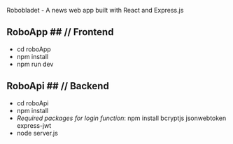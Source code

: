 Robobladet - A news web app built with React and Express.js

## RoboApp ## // Frontend

* cd roboApp
* npm install
* npm run dev

## RoboApi ## // Backend

* cd roboApi
* npm install
* _Required packages for login function_: npm install bcryptjs jsonwebtoken express-jwt
* node server.js